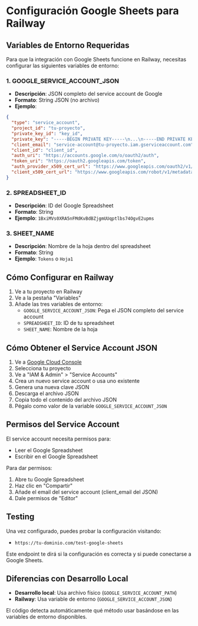 # Configuración Google Sheets para Railway

## Variables de Entorno Requeridas

Para que la integración con Google Sheets funcione en Railway, necesitas configurar las siguientes variables de entorno:

### 1. GOOGLE_SERVICE_ACCOUNT_JSON
- **Descripción**: JSON completo del service account de Google
- **Formato**: String JSON (no archivo)
- **Ejemplo**:
```json
{
  "type": "service_account",
  "project_id": "tu-proyecto",
  "private_key_id": "key_id",
  "private_key": "-----BEGIN PRIVATE KEY-----\n...\n-----END PRIVATE KEY-----\n",
  "client_email": "service-account@tu-proyecto.iam.gserviceaccount.com",
  "client_id": "client_id",
  "auth_uri": "https://accounts.google.com/o/oauth2/auth",
  "token_uri": "https://oauth2.googleapis.com/token",
  "auth_provider_x509_cert_url": "https://www.googleapis.com/oauth2/v1/certs",
  "client_x509_cert_url": "https://www.googleapis.com/robot/v1/metadata/x509/service-account%40tu-proyecto.iam.gserviceaccount.com"
}
```

### 2. SPREADSHEET_ID
- **Descripción**: ID del Google Spreadsheet
- **Formato**: String
- **Ejemplo**: `1BxiMVs0XRA5nFMdKvBdBZjgmUUqptlbs74OgvE2upms`

### 3. SHEET_NAME
- **Descripción**: Nombre de la hoja dentro del spreadsheet
- **Formato**: String
- **Ejemplo**: `Tokens` o `Hoja1`

## Cómo Configurar en Railway

1. Ve a tu proyecto en Railway
2. Ve a la pestaña "Variables"
3. Añade las tres variables de entorno:
   - `GOOGLE_SERVICE_ACCOUNT_JSON`: Pega el JSON completo del service account
   - `SPREADSHEET_ID`: ID de tu spreadsheet
   - `SHEET_NAME`: Nombre de la hoja

## Cómo Obtener el Service Account JSON

1. Ve a [Google Cloud Console](https://console.cloud.google.com/)
2. Selecciona tu proyecto
3. Ve a "IAM & Admin" > "Service Accounts"
4. Crea un nuevo service account o usa uno existente
5. Genera una nueva clave JSON
6. Descarga el archivo JSON
7. Copia todo el contenido del archivo JSON
8. Pégalo como valor de la variable `GOOGLE_SERVICE_ACCOUNT_JSON`

## Permisos del Service Account

El service account necesita permisos para:
- Leer el Google Spreadsheet
- Escribir en el Google Spreadsheet

Para dar permisos:
1. Abre tu Google Spreadsheet
2. Haz clic en "Compartir"
3. Añade el email del service account (client_email del JSON)
4. Dale permisos de "Editor"

## Testing

Una vez configurado, puedes probar la configuración visitando:
- `https://tu-dominio.com/test-google-sheets`

Este endpoint te dirá si la configuración es correcta y si puede conectarse a Google Sheets.

## Diferencias con Desarrollo Local

- **Desarrollo local**: Usa archivo físico (`GOOGLE_SERVICE_ACCOUNT_PATH`)
- **Railway**: Usa variable de entorno (`GOOGLE_SERVICE_ACCOUNT_JSON`)

El código detecta automáticamente qué método usar basándose en las variables de entorno disponibles.
